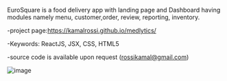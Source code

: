 EuroSquare is a food delivery app with landing page and Dashboard having modules namely menu, customer,order, review, reporting, inventory.

-project page:https://kamalrossi.github.io/medlytics/

-Keywords: ReactJS, JSX, CSS, HTML5

-source code is available upon request (rossikamal@gmail.com)

![image](https://user-images.githubusercontent.com/14850405/176702802-0814c26d-58bf-4671-b069-6c5346ea1813.png)

